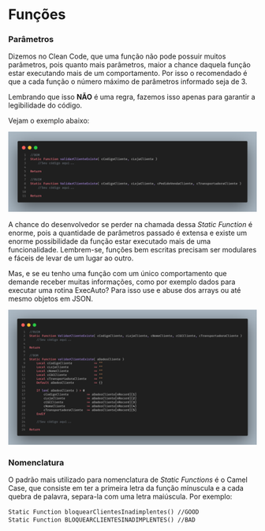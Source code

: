 # Funções

### **Parâmetros**

Dizemos no Clean Code, que uma função não pode possuir muitos parâmetros, pois quanto mais parâmetros, maior a chance daquela função estar executando mais de um comportamento. Por isso o recomendado é que a cada função o número máximo de parâmetros informado seja de 3.

Lembrando que isso **NÃO** é uma regra, fazemos isso apenas para garantir a legibilidade do código.

Vejam o exemplo abaixo:

![](assets/images/funcoes_com_muitos_parametros.png)

A chance do desenvolvedor se perder na chamada dessa _Static Function_ é enorme, pois a quantidade de parâmetros passado é extensa e existe um enorme possibilidade da função estar executado mais de uma funcionalidade.
Lembrem-se, funções bem escritas precisam ser modulares e fáceis de levar de um lugar ao outro.

Mas, e se eu tenho uma função com um único comportamento que demande receber muitas informações, como por exemplo dados para executar uma rotina ExecAuto? Para isso use e abuse dos arrays ou até mesmo objetos em JSON.

![](assets/images/funcoes_com_array_ao_inves_de_muitos_parametros.png)

### **Nomenclatura**

O padrão mais utilizado para nomenclatura de _Static Functions_ é o Camel Case, que consiste em ter a primeira letra da função mínuscula e a cada quebra de palavra, separa-la com uma letra maiúscula.
Por exemplo:

```
Static Function bloquearClientesInadimplentes() //GOOD
Static Function BLOQUEARCLIENTESINADIMPLENTES() //BAD
```
